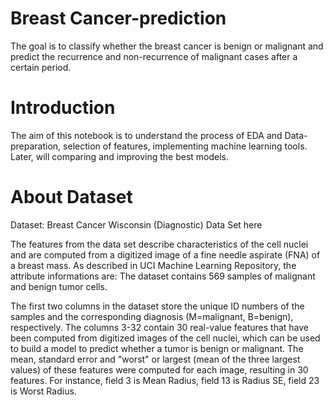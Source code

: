 # Breast Cancer-prediction
The goal is to classify whether the breast cancer is benign or malignant and predict the recurrence and non-recurrence of malignant cases after a certain period.

# Introduction
The aim of this notebook is to understand the process of EDA and Data-preparation, selection of features, implementing machine learning tools. Later, will comparing and improving the best models.

# About Dataset
Dataset: Breast Cancer Wisconsin (Diagnostic) Data Set <a herf='https://www.kaggle.com/uciml/breast-cancer-wisconsin-data'>here</a>

The features from the data set describe characteristics of the cell nuclei and are computed from a digitized image of a fine needle aspirate (FNA) of a breast mass. As described in UCI Machine Learning Repository, the attribute informations are: The dataset contains 569 samples of malignant and benign tumor cells.

The first two columns in the dataset store the unique ID numbers of the samples and the corresponding diagnosis (M=malignant, B=benign), respectively.
The columns 3-32 contain 30 real-value features that have been computed from digitized images of the cell nuclei, which can be used to build a model to predict whether a tumor is benign or malignant.
The mean, standard error and "worst" or largest (mean of the three largest values) of these features were computed for each image, resulting in 30 features. For instance, field 3 is Mean Radius, field 13 is Radius SE, field 23 is Worst Radius.
